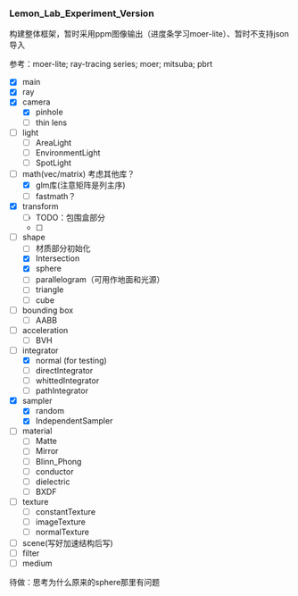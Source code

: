 ### Lemon_Lab_Experiment_Version

构建整体框架，暂时采用ppm图像输出（进度条学习moer-lite）、暂时不支持json导入

参考：moer-lite; ray-tracing series; moer; mitsuba; pbrt

- [x] main
- [x] ray
- [x] camera
  - [x] pinhole
  - [ ] thin lens

- [ ] light
  - [ ] AreaLight
  - [ ] EnvironmentLight
  - [ ] SpotLight

- [ ] math(vec/matrix)     考虑其他库？
  - [x] glm库(注意矩阵是列主序)
  - [ ] fastmath？

- [x] transform
  - [ ] TODO：包围盒部分
  - [ ] 

- [ ] shape
  - [ ] 材质部分初始化
  - [x] Intersection
  - [x] sphere
  - [ ] parallelogram（可用作地面和光源）
  - [ ] triangle
  - [ ] cube
  
- [ ] bounding box 
  - [ ] AABB

- [ ] acceleration
  - [ ] BVH

- [ ] integrator
  - [x] normal (for testing)
  - [ ] directIntegrator
  - [ ] whittedIntegrator
  - [ ] pathIntegrator

- [x] sampler
  - [x] random
  - [x] IndependentSampler

- [ ] material
  - [ ] Matte
  - [ ] Mirror
  - [ ] Blinn_Phong
  - [ ] conductor
  - [ ] dielectric
  - [ ] BXDF

- [ ] texture
  - [ ] constantTexture
  - [ ] imageTexture
  - [ ] normalTexture

- [ ] scene(写好加速结构后写)
- [ ] filter
- [ ] medium

待做：思考为什么原来的sphere那里有问题

